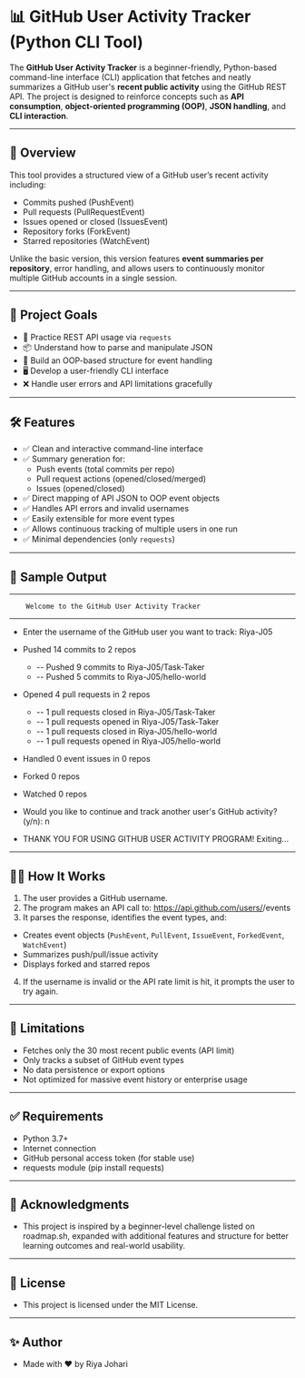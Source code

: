 # 📊 GitHub User Activity Tracker (Python CLI Tool)

The **GitHub User Activity Tracker** is a beginner-friendly, Python-based command-line interface (CLI) application that fetches and neatly summarizes a GitHub user's **recent public activity** using the GitHub REST API. The project is designed to reinforce concepts such as **API consumption**, **object-oriented programming (OOP)**, **JSON handling**, and **CLI interaction**.

---

## 🚀 Overview

This tool provides a structured view of a GitHub user’s recent activity including:

- Commits pushed (PushEvent)
- Pull requests (PullRequestEvent)
- Issues opened or closed (IssuesEvent)
- Repository forks (ForkEvent)
- Starred repositories (WatchEvent)

Unlike the basic version, this version features **event summaries per repository**, error handling, and allows users to continuously monitor multiple GitHub accounts in a single session.

---

## 🎯 Project Goals

- 🧰 Practice REST API usage via `requests`
- 📦 Understand how to parse and manipulate JSON
- 🧠 Build an OOP-based structure for event handling
- 🖥️ Develop a user-friendly CLI interface
- ❌ Handle user errors and API limitations gracefully

---

## 🛠️ Features

- ✅ Clean and interactive command-line interface
- ✅ Summary generation for:
  - Push events (total commits per repo)
  - Pull request actions (opened/closed/merged)
  - Issues (opened/closed)
- ✅ Direct mapping of API JSON to OOP event objects
- ✅ Handles API errors and invalid usernames
- ✅ Easily extensible for more event types
- ✅ Allows continuous tracking of multiple users in one run
- ✅ Minimal dependencies (only `requests`)

---

## 📸 Sample Output

------------------------------------------------------------
        Welcome to the GitHub User Activity Tracker
------------------------------------------------------------

- Enter the username of the GitHub user you want to track: Riya-J05
- Pushed 14 commits to 2 repos
    -    -- Pushed 9 commits to Riya-J05/Task-Taker
    -    -- Pushed 5 commits to Riya-J05/hello-world

- Opened 4 pull requests in 2 repos
    -    -- 1 pull requests closed in Riya-J05/Task-Taker
    -    -- 1 pull requests opened in Riya-J05/Task-Taker
    -    -- 1 pull requests closed in Riya-J05/hello-world
    -    -- 1 pull requests opened in Riya-J05/hello-world

- Handled 0 event issues in 0 repos

- Forked 0 repos

- Watched 0 repos

- Would you like to continue and track another user's GitHub activity? (y/n): n

- THANK YOU FOR USING GITHUB USER ACTIVITY PROGRAM! Exiting...

---

## 🧑‍💻 How It Works

1. The user provides a GitHub username.
2. The program makes an API call to: https://api.github.com/users/<username>/events
3. It parses the response, identifies the event types, and:
- Creates event objects (`PushEvent`, `PullEvent`, `IssueEvent`, `ForkedEvent`, `WatchEvent`)
- Summarizes push/pull/issue activity
- Displays forked and starred repos
4. If the username is invalid or the API rate limit is hit, it prompts the user to try again.

---

## 📌 Limitations
- Fetches only the 30 most recent public events (API limit)
- Only tracks a subset of GitHub event types
- No data persistence or export options
- Not optimized for massive event history or enterprise usage

---

## ✅ Requirements

- Python 3.7+
- Internet connection
- GitHub personal access token (for stable use)
- requests module (pip install requests)

---

## 🙌 Acknowledgments

- This project is inspired by a beginner-level challenge listed on roadmap.sh, expanded with additional features and structure for better learning outcomes and real-world usability.

---

## 📜 License
- This project is licensed under the MIT License.
  
---

## ✨ Author
- Made with ❤️ by Riya Johari

